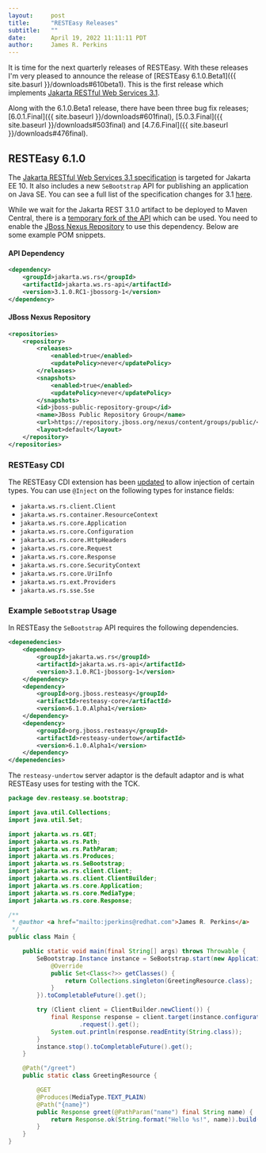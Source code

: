 ```yaml
---
layout:     post
title:      "RESTEasy Releases"
subtitle:   ""
date:       April 19, 2022 11:11:11 PDT
author:     James R. Perkins
---
```


It is time for the next quarterly releases of RESTEasy. With these releases I'm very pleased to announce the release
of [RESTEasy 6.1.0.Beta1]({{ site.basurl }}/downloads#610beta1). This is the first release which implements 
[Jakarta RESTful Web Services 3.1](https://jakarta.ee/specifications/restful-ws/3.1/).

Along with the 6.1.0.Beta1 release, there have been three bug fix releases; [6.0.1.Final]({{ site.baseurl }}/downloads#601final),
[5.0.3.Final]({{ site.baseurl }}/downloads#503final) and [4.7.6.Final]({{ site.baseurl }}/downloads#476final).

## RESTEasy 6.1.0

The [Jakarta RESTful Web Services 3.1 specification](https://jakarta.ee/specifications/restful-ws/3.1/) is targeted for 
Jakarta EE 10. It also includes a new `SeBootstrap` API for publishing an application on Java SE. You can see a full
list of the specification changes for 3.1 [here](https://jakarta.ee/specifications/restful-ws/3.1/jakarta-restful-ws-spec-3.1.html#changes-since-3.0-release).

While we wait for the Jakarta REST 3.1.0 artifact to be deployed to Maven Central, there is a [temporary fork of the API](#api-dependency)
which can be used. You need to enable the [JBoss Nexus Repository](#jboss-nexus-repository) to use this dependency. Below are some example POM 
snippets.


#### API Dependency
```xml
<dependency>
    <groupId>jakarta.ws.rs</groupId>
    <artifactId>jakarta.ws.rs-api</artifactId>
    <version>3.1.0.RC1-jbossorg-1</version>
</dependency>
```

#### JBoss Nexus Repository
```xml
<repositories>
    <repository>
        <releases>
            <enabled>true</enabled>
            <updatePolicy>never</updatePolicy>
        </releases>
        <snapshots>
            <enabled>true</enabled>
            <updatePolicy>never</updatePolicy>
        </snapshots>
        <id>jboss-public-repository-group</id>
        <name>JBoss Public Repository Group</name>
        <url>https://repository.jboss.org/nexus/content/groups/public/</url>
        <layout>default</layout>
    </repository>
</repositories>
```

### RESTEasy CDI

The RESTEasy CDI extension has been [updated](https://issues.redhat.com/browse/RESTEASY-3079) to allow injection of 
certain types. You can use `@Inject` on the following types for instance fields:

* `jakarta.ws.rs.client.Client`
* `jakarta.ws.rs.container.ResourceContext`
* `jakarta.ws.rs.core.Application`
* `jakarta.ws.rs.core.Configuration`
* `jakarta.ws.rs.core.HttpHeaders`
* `jakarta.ws.rs.core.Request`
* `jakarta.ws.rs.core.Response`
* `jakarta.ws.rs.core.SecurityContext`
* `jakarta.ws.rs.core.UriInfo`
* `jakarta.ws.rs.ext.Providers`
* `jakarta.ws.rs.sse.Sse`

### Example `SeBootstrap` Usage

In RESTEasy the `SeBootstrap` API requires the following dependencies.

```xml
<depenedencies>
    <dependency>
        <groupId>jakarta.ws.rs</groupId>
        <artifactId>jakarta.ws.rs-api</artifactId>
        <version>3.1.0.RC1-jbossorg-1</version>
    </dependency>
    <dependency>
        <groupId>org.jboss.resteasy</groupId>
        <artifactId>resteasy-core</artifactId>
        <version>6.1.0.Alpha1</version>
    </dependency>
    <dependency>
        <groupId>org.jboss.resteasy</groupId>
        <artifactId>resteasy-undertow</artifactId>
        <version>6.1.0.Alpha1</version>
    </dependency>
</depenedencies>
```

The `resteasy-undertow` server adaptor is the default adaptor and is what RESTEasy uses for testing with the TCK.

```java
package dev.resteasy.se.bootstrap;

import java.util.Collections;
import java.util.Set;

import jakarta.ws.rs.GET;
import jakarta.ws.rs.Path;
import jakarta.ws.rs.PathParam;
import jakarta.ws.rs.Produces;
import jakarta.ws.rs.SeBootstrap;
import jakarta.ws.rs.client.Client;
import jakarta.ws.rs.client.ClientBuilder;
import jakarta.ws.rs.core.Application;
import jakarta.ws.rs.core.MediaType;
import jakarta.ws.rs.core.Response;

/**
 * @author <a href="mailto:jperkins@redhat.com">James R. Perkins</a>
 */
public class Main {

    public static void main(final String[] args) throws Throwable {
        SeBootstrap.Instance instance = SeBootstrap.start(new Application() {
            @Override
            public Set<Class<?>> getClasses() {
                return Collections.singleton(GreetingResource.class);
            }
        }).toCompletableFuture().get();

        try (Client client = ClientBuilder.newClient()) {
            final Response response = client.target(instance.configuration().baseUriBuilder().path("greet/World"))
                    .request().get();
            System.out.println(response.readEntity(String.class));
        }
        instance.stop().toCompletableFuture().get();
    }

    @Path("/greet")
    public static class GreetingResource {

        @GET
        @Produces(MediaType.TEXT_PLAIN)
        @Path("{name}")
        public Response greet(@PathParam("name") final String name) {
            return Response.ok(String.format("Hello %s!", name)).build();
        }
    }
}
```
